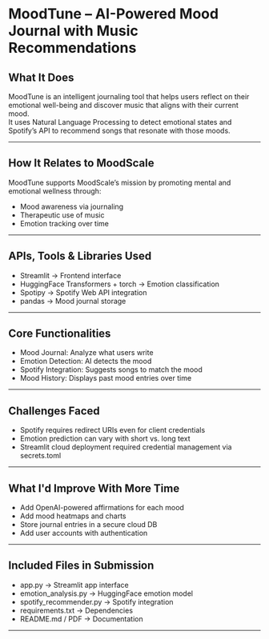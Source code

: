 # MoodTune – AI-Powered Mood Journal with Music Recommendations

## What It Does
MoodTune is an intelligent journaling tool that helps users reflect on their emotional well-being and discover music that aligns with their current mood.  
It uses Natural Language Processing to detect emotional states and Spotify’s API to recommend songs that resonate with those moods.

---

## How It Relates to MoodScale
MoodTune supports MoodScale’s mission by promoting mental and emotional wellness through:
- Mood awareness via journaling  
- Therapeutic use of music  
- Emotion tracking over time

---

## APIs, Tools & Libraries Used
- Streamlit → Frontend interface  
- HuggingFace Transformers + torch → Emotion classification  
- Spotipy → Spotify Web API integration  
- pandas → Mood journal storage  

---

## Core Functionalities
- Mood Journal: Analyze what users write  
- Emotion Detection: AI detects the mood  
- Spotify Integration: Suggests songs to match the mood  
- Mood History: Displays past mood entries over time  

---

## Challenges Faced
- Spotify requires redirect URIs even for client credentials  
- Emotion prediction can vary with short vs. long text  
- Streamlit cloud deployment required credential management via secrets.toml  

---

## What I'd Improve With More Time
- Add OpenAI-powered affirmations for each mood  
- Add mood heatmaps and charts  
- Store journal entries in a secure cloud DB  
- Add user accounts with authentication  

---

## Included Files in Submission
- app.py → Streamlit app interface  
- emotion_analysis.py → HuggingFace emotion model  
- spotify_recommender.py → Spotify integration  
- requirements.txt → Dependencies  
- README.md / PDF → Documentation  

---
